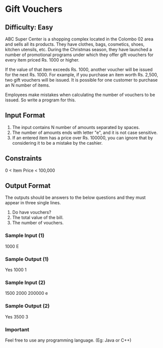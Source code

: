 # Gift Vouchers  
## Difficulty: Easy

ABC Super Center is a shopping complex located in the Colombo 02 area and sells all its products. They have clothes, bags, cosmetics, shoes, kitchen utensils, etc. During the Christmas season, they have launched a number of promotional programs under which they offer gift vouchers for every item priced Rs. 1000 or higher. 

If the value of that item exceeds Rs. 1000, another voucher will be issued for the next Rs. 1000. For example, if you purchase an item worth Rs. 2,500, two gift vouchers will be issued. 
It is possible for one customer to purchase an N number of items.

Employees make mistakes when calculating the number of vouchers to be issued. So write a program for this.

## Input Format
1) The input contains N number of amounts separated by spaces.
2) The number of amounts ends with letter "e", and it is not case sensitive.
3) If an entered item has a price over Rs. 100000, you can ignore that by considering it to be a mistake by the cashier. 

## Constraints  
0 < Item Price < 100,000

## Output Format
The outputs should be answers to the below questions and they must appear in three single lines.
1) Do have vouchers?
2) The total value of the bill.
3) The number of vouchers.

### Sample Input (1)
1000
E

### Sample Output (1)
Yes
1000
1

### Sample Input (2)
1500
2000
200000
e

### Sample Output (2)
Yes
3500
3

### Important
Feel free to use any programming language. (Eg: Java or C++)
